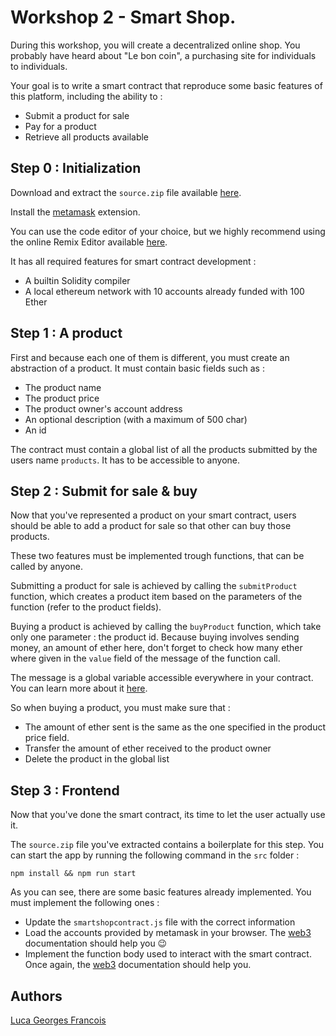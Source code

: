 # Workshop 2 - Smart Shop.

During this workshop, you will create a decentralized online shop.
You probably have heard about "Le bon coin", a purchasing site for individuals to individuals.

Your goal is to write a smart contract that reproduce some basic features of this platform,
including the ability to :

- Submit a product for sale
- Pay for a product
- Retrieve all products available

## Step 0 : Initialization

Download and extract the `source.zip` file available [here]().

Install the [metamask](https://metamask.io/) extension.

You can use the code editor of your choice, but we highly recommend using the online Remix Editor available [here](https://remix.ethereum.org).

It has all required features for smart contract development :
- A builtin Solidity compiler
- A local ethereum network with 10 accounts already funded with 100 Ether

## Step 1 : A product

First and because each one of them is different, you must create an abstraction of a product.
It must contain basic fields such as :
- The product name
- The product price
- The product owner's account address
- An optional description (with a maximum of 500 char)
- An id

The contract must contain a global list of all the products submitted by the users name `products`.
It has to be accessible to anyone.

## Step 2 : Submit for sale & buy

Now that you've represented a product on your smart contract,
users should be able to add a product for sale so that other can buy those products.

These two features must be implemented trough functions, that can be called by anyone.

Submitting a product for sale is achieved by calling the `submitProduct` function,
which creates a product item based on the parameters of the function (refer to the product fields).

Buying a product is achieved by calling the `buyProduct` function,
which take only one parameter : the product id.
Because buying involves sending money, an amount of ether here,
don't forget to check how many ether where given in the `value` field of the message of the function call.

The message is a global variable accessible everywhere in your contract. You can learn more about it [here](https://docs.soliditylang.org/en/v0.7.5/units-and-global-variables.html).

So when buying a product, you must make sure that :
- The amount of ether sent is the same as the one specified in the product price field.
- Transfer the amount of ether received to the product owner
- Delete the product in the global list

## Step 3 : Frontend

Now that you've done the smart contract, its time to let the user actually use it.

The `source.zip` file you've extracted contains a boilerplate for this step.
You can start the app by running the following command in the `src` folder :
```shell
npm install && npm run start
```

As you can see, there are some basic features already implemented.
You must implement the following ones :
- Update the `smartshopcontract.js` file with the correct information
- Load the accounts provided by metamask in your browser. The [web3](https://web3js.readthedocs.io/en/v1.3.0/web3-eth.html) documentation should help you :wink:
- Implement the function body used to interact with the smart contract. Once again, the [web3]() documentation should help you.

## Authors

[Luca Georges Francois](https://github.com/PtitLuca)
